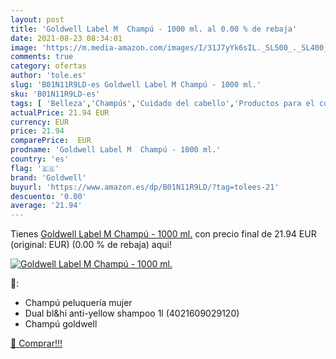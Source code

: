 ```yaml
---
layout: post
title: 'Goldwell Label M  Champú - 1000 ml. al 0.00 % de rebaja'
date: 2021-08-23 08:34:01
image: 'https://m.media-amazon.com/images/I/31J7yYk6sIL._SL500_._SL400_.jpg'
comments: true
category: ofertas
author: 'tole.es'
slug: 'B01N11R9LD-es Goldwell Label M Champú - 1000 ml.'
sku: 'B01N11R9LD-es'
tags: [ 'Belleza','Champús','Cuidado del cabello','Productos para el cuidado del cabello','champú','goldwell', ]
actualPrice: 21.94 EUR
currency: EUR
price: 21.94
comparePrice:  EUR
prodname: 'Goldwell Label M  Champú - 1000 ml.'
country: 'es'
flag: '🇪🇸'
brand: 'Goldwell'
buyurl: 'https://www.amazon.es/dp/B01N11R9LD/?tag=tolees-21'
descuento: '0.00'
average: '21.94'
---
```


Tienes [Goldwell Label M  Champú - 1000 ml.](https://www.amazon.es/dp/B01N11R9LD/?tag=tolees-21) con precio final de  21.94 EUR (original:  EUR) (0.00 %  de rebaja) aqui!

[![Goldwell Label M  Champú - 1000 ml.](https://m.media-amazon.com/images/I/31J7yYk6sIL._SL500_._SL400_.jpg)](https://www.amazon.es/dp/B01N11R9LD/?tag=tolees-21)

🔎:

- Champú peluquería mujer
- Dual bl&hi anti-yellow shampoo 1l (4021609029120)
- Champú goldwell

[🛒 Comprar!!!](https://www.amazon.es/dp/B01N11R9LD/?tag=tolees-21)
